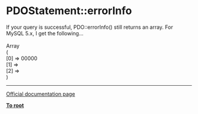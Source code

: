 # PDOStatement::errorInfo



If your query is successful, PDO::errorInfo() still returns an array. For MySQL 5.x, I get the following...<br><br>Array<br>(<br>    [0] =&gt; 00000<br>    [1] =&gt; <br>    [2] =&gt; <br>)  

---

[Official documentation page](https://www.php.net/manual/en/pdostatement.errorinfo.php)

**[To root](/README.md)**
